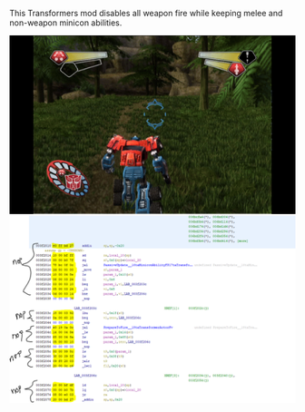 <p>This Transformers mod disables all weapon fire while keeping melee and non-weapon minicon abilities.</p>

![NoFire](NoFire.gif)
![NoFire](NoFire.PNG)
